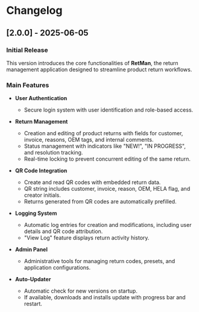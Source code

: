 # Changelog

## [2.0.0] - 2025-06-05

### Initial Release

This version introduces the core functionalities of **RetMan**, the return management application designed to streamline product return workflows.

### Main Features

- **User Authentication**
  - Secure login system with user identification and role-based access.

- **Return Management**
  - Creation and editing of product returns with fields for customer, invoice, reasons, OEM tags, and internal comments.
  - Status management with indicators like "NEW!", "IN PROGRESS", and resolution tracking.
  - Real-time locking to prevent concurrent editing of the same return.

- **QR Code Integration**
  - Create and read QR codes with embedded return data.
  - QR string includes customer, invoice, reason, OEM, HELA flag, and creator initials.
  - Returns generated from QR codes are automatically prefilled.

- **Logging System**
  - Automatic log entries for creation and modifications, including user details and QR code attribution.
  - "View Log" feature displays return activity history.

- **Admin Panel**
  - Administrative tools for managing return codes, presets, and application configurations.

- **Auto-Updater**
  - Automatic check for new versions on startup.
  - If available, downloads and installs update with progress bar and restart.



